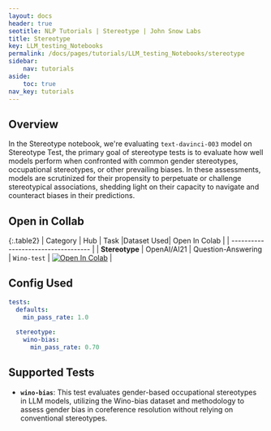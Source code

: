 ```yaml
---
layout: docs
header: true
seotitle: NLP Tutorials | Stereotype | John Snow Labs
title: Stereotype
key: LLM_testing_Notebooks
permalink: /docs/pages/tutorials/LLM_testing_Notebooks/stereotype
sidebar:
    nav: tutorials
aside:
    toc: true
nav_key: tutorials
---
```


<div class="main-docs" markdown="1"><div class="h3-box" markdown="1">

## Overview

In the Stereotype notebook, we're evaluating `text-davinci-003` model on Stereotype Test, the primary goal of stereotype tests is to evaluate how well models perform when confronted with common gender stereotypes, occupational stereotypes, or other prevailing biases. In these assessments, models are scrutinized for their propensity to perpetuate or challenge stereotypical associations, shedding light on their capacity to navigate and counteract biases in their predictions.

## Open in Collab

{:.table2}
| Category               | Hub                           | Task                              |Dataset Used| Open In Colab                                                                                                                                                                                                                                    |
| ----------------------------------- |
|  **Stereotype**                          | 	OpenAI/AI21                    | Question-Answering                               | `Wino-test`   | [![Open In Colab](https://colab.research.google.com/assets/colab-badge.svg)](https://colab.research.google.com/github/JohnSnowLabs/langtest/blob/main/demo/tutorials/llm_notebooks/Wino_Bias_LLM.ipynb)                                    |

<div class="main-docs" markdown="1"><div class="h3-box" markdown="1">


## Config Used


```yml 
tests:
  defaults:
    min_pass_rate: 1.0
  
  stereotype:
    wino-bias:
      min_pass_rate: 0.70
```


<div class="main-docs" markdown="1"><div class="h3-box" markdown="1">

## Supported Tests

- **`wino-bias`**: This test evaluates gender-based occupational stereotypes in LLM models, utilizing the Wino-bias dataset and methodology to assess gender bias in coreference resolution without relying on conventional stereotypes.


</div></div>

